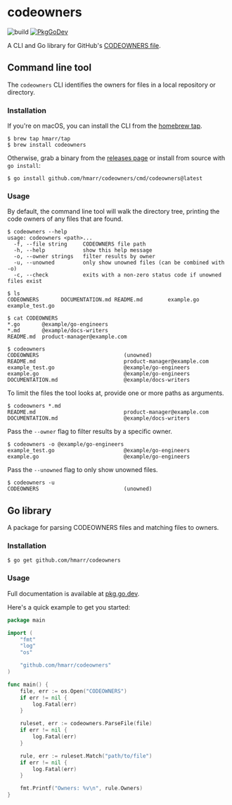 # codeowners

![build](https://github.com/hmarr/codeowners/workflows/build/badge.svg)
[![PkgGoDev](https://pkg.go.dev/badge/github.com/hmarr/codeowners)](https://pkg.go.dev/github.com/hmarr/codeowners)

A CLI and Go library for GitHub's [CODEOWNERS file](https://docs.github.com/en/github/creating-cloning-and-archiving-repositories/about-code-owners#codeowners-syntax).

## Command line tool

The `codeowners` CLI identifies the owners for files in a local repository or directory.

### Installation

If you're on macOS, you can install the CLI from the [homebrew tap](https://github.com/hmarr/homebrew-tap#codeowners).

```console
$ brew tap hmarr/tap
$ brew install codeowners
```

Otherwise, grab a binary from the [releases page](https://github.com/hmarr/codeowners/releases) or install from source with `go install`:

```console
$ go install github.com/hmarr/codeowners/cmd/codeowners@latest
```

### Usage

By default, the command line tool will walk the directory tree, printing the code owners of any files that are found.

```console
$ codeowners --help
usage: codeowners <path>...
  -f, --file string     CODEOWNERS file path
  -h, --help            show this help message
  -o, --owner strings   filter results by owner
  -u, --unowned         only show unowned files (can be combined with -o)
  -c, --check           exits with a non-zero status code if unowned files exist

$ ls
CODEOWNERS       DOCUMENTATION.md README.md        example.go       example_test.go

$ cat CODEOWNERS
*.go       @example/go-engineers
*.md       @example/docs-writers
README.md  product-manager@example.com

$ codeowners
CODEOWNERS                           (unowned)
README.md                            product-manager@example.com
example_test.go                      @example/go-engineers
example.go                           @example/go-engineers
DOCUMENTATION.md                     @example/docs-writers
```

To limit the files the tool looks at, provide one or more paths as arguments.

```console
$ codeowners *.md
README.md                            product-manager@example.com
DOCUMENTATION.md                     @example/docs-writers
```

Pass the `--owner` flag to filter results by a specific owner.

```console
$ codeowners -o @example/go-engineers
example_test.go                      @example/go-engineers
example.go                           @example/go-engineers
```

Pass the `--unowned` flag to only show unowned files.

```console
$ codeowners -u
CODEOWNERS                           (unowned)
```

## Go library

A package for parsing CODEOWNERS files and matching files to owners.

### Installation

```console
$ go get github.com/hmarr/codeowners
```

### Usage

Full documentation is available at [pkg.go.dev](https://pkg.go.dev/github.com/hmarr/codeowners).

Here's a quick example to get you started:

```go
package main

import (
	"fmt"
	"log"
	"os"

	"github.com/hmarr/codeowners"
)

func main() {
	file, err := os.Open("CODEOWNERS")
	if err != nil {
		log.Fatal(err)
	}

	ruleset, err := codeowners.ParseFile(file)
	if err != nil {
		log.Fatal(err)
	}

	rule, err := ruleset.Match("path/to/file")
	if err != nil {
		log.Fatal(err)
	}

	fmt.Printf("Owners: %v\n", rule.Owners)
}
```
